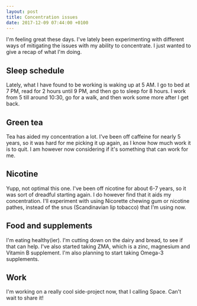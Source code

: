 ```yaml
---
layout: post
title: Concentration issues
date: 2017-12-09 07:44:00 +0100
---
```

I'm feeling great these days. I've lately been experimenting with different ways of mitigating the issues with my ability to concentrate. I just wanted to give a recap of what I'm doing.
 
## Sleep schedule
Lately, what I have found to be working is waking up at 5 AM. I go to bed at 7 PM, read for 2 hours until 9 PM, and then go to sleep for 8 hours. I work from 5 till around 10:30, go for a walk, and then work some more after I get back.

## Green tea
Tea has aided my concentration a lot. I've been off caffeine for nearly 5 years, so it was hard for me picking it up again, as I know how much work it is to quit. I am however now considering if it's something that can work for me.

## Nicotine
Yupp, not optimal this one. I've been off nicotine for about 6-7 years, so it was sort of dreadful starting again. I do however find that it aids my concentration. I'll experiment with using Nicorette chewing gum or nicotine pathes, instead of the snus (Scandinavian lip tobacco) that I'm using now.

## Food and supplements
I'm eating healthy(ier). I'm cutting down on the dairy and bread, to see if that can help. I've also started taking ZMA, which is a zinc, magnesium and Vitamin B supplement. I'm also planning to start taking Omega-3 supplements.

## Work
I'm working on a really cool side-project now, that I calling Space. Can't wait to share it!